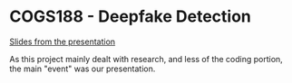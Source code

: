 # COGS188 - Deepfake Detection

[Slides from the presentation](https://docs.google.com/presentation/d/1bmGdfFXIWDnN-uHT5sn4Eq3GNNIxgEyrPM9VXF9mR-g/edit?usp=sharing)

As this project mainly dealt with research, and less of the coding portion, the main "event" was our presentation.
